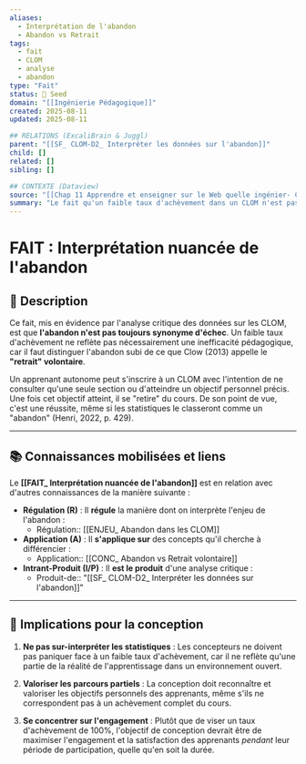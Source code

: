 ```yaml
---
aliases:
  - Interprétation de l'abandon
  - Abandon vs Retrait
tags:
  - fait
  - CLOM
  - analyse
  - abandon
type: "Fait"
status: 🌱 Seed
domain: "[[Ingénierie Pédagogique]]"
created: 2025-08-11
updated: 2025-08-11

## RELATIONS (ExcaliBrain & Juggl)
parent: "[[SF_ CLOM-D2_ Interpréter les données sur l'abandon]]"
child: []
related: []
sibling: []

## CONTEXTE (Dataview)
source: "[[Chap 11 Apprendre et enseigner sur le Web quelle ingénier- CLOM.pdf]]"
summary: "Le fait qu'un faible taux d'achèvement dans un CLOM n'est pas nécessairement un 'échec', car un 'abandon' peut être un 'retrait' volontaire d'un apprenant autonome qui a atteint son objectif personnel."
---
```


# FAIT : Interprétation nuancée de l'abandon

## 📌 Description
Ce fait, mis en évidence par l'analyse critique des données sur les CLOM, est que **l'abandon n'est pas toujours synonyme d'échec**. Un faible taux d'achèvement ne reflète pas nécessairement une inefficacité pédagogique, car il faut distinguer l'abandon subi de ce que Clow (2013) appelle le **"retrait" volontaire**.

Un apprenant autonome peut s'inscrire à un CLOM avec l'intention de ne consulter qu'une seule section ou d'atteindre un objectif personnel précis. Une fois cet objectif atteint, il se "retire" du cours. De son point de vue, c'est une réussite, même si les statistiques le classeront comme un "abandon" (Henri, 2022, p. 429).

---
## 📚 Connaissances mobilisées et liens
Le **[[FAIT_ Interprétation nuancée de l'abandon]]** est en relation avec d'autres connaissances de la manière suivante :

- **Régulation (R)** : Il **régule** la manière dont on interprète l'enjeu de l'abandon :
    - Régulation:: [[ENJEU_ Abandon dans les CLOM]]
- **Application (A)** : Il **s'applique sur** des concepts qu'il cherche à différencier :
    - Application:: [[CONC_ Abandon vs Retrait volontaire]]
- **Intrant-Produit (I/P)** : Il **est le produit** d'une analyse critique :
    - Produit-de:: "[[SF_ CLOM-D2_ Interpréter les données sur l'abandon]]"

---
## 🔄 Implications pour la conception

1.  **Ne pas sur-interpréter les statistiques** : Les concepteurs ne doivent pas paniquer face à un faible taux d'achèvement, car il ne reflète qu'une partie de la réalité de l'apprentissage dans un environnement ouvert.

2.  **Valoriser les parcours partiels** : La conception doit reconnaître et valoriser les objectifs personnels des apprenants, même s'ils ne correspondent pas à un achèvement complet du cours.

3.  **Se concentrer sur l'engagement** : Plutôt que de viser un taux d'achèvement de 100%, l'objectif de conception devrait être de maximiser l'engagement et la satisfaction des apprenants *pendant* leur période de participation, quelle qu'en soit la durée.